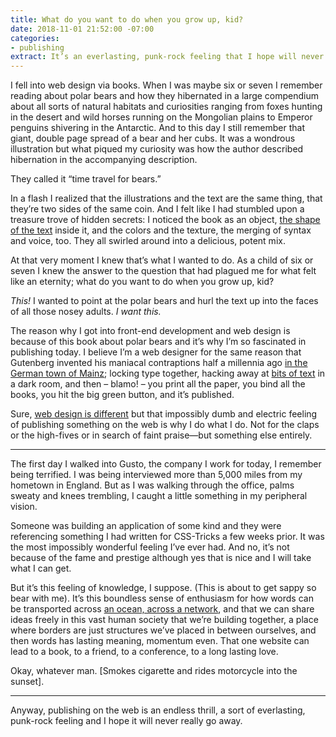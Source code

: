 ```yaml
---
title: What do you want to do when you grow up, kid?
date: 2018-11-01 21:52:00 -07:00
categories:
- publishing
extract: It’s an everlasting, punk-rock feeling that I hope will never really go away.
---
```


I fell into web design via books. When I was maybe six or seven I remember reading about polar bears and how they hibernated in a large compendium about all sorts of natural habitats and curiosities ranging from foxes hunting in the desert and wild horses running on the Mongolian plains to Emperor penguins shivering in the Antarctic. And to this day I still remember that giant, double page spread of a bear and her cubs. It was a wondrous illustration but what piqued my curiosity was how the author described hibernation in the accompanying description. 

They called it “time travel for bears.” 

In a flash I realized that the illustrations and the text are the same thing, that they’re two sides of the same coin. And I felt like I had stumbled upon a treasure trove of hidden secrets: I noticed the book as an object, [the shape of the text](https://robinrendle.com/essays/call-me-interactivity/) inside it, and the colors and the texture, the merging of syntax and voice, too. They all swirled around into a delicious, potent mix. 

At that very moment I knew that’s what I wanted to do. As a child of six or seven I knew the answer to the question that had plagued me for what felt like an eternity; what do you want to do when you grow up, kid?

_This!_ I wanted to point at the polar bears and hurl the text up into the faces of all those nosey adults. _I want this._

The reason why I got into front-end development and web design is because of this book about polar bears and it’s why I’m so fascinated in publishing today. I believe I’m a web designer for the same reason that Gutenberg invented his maniacal contraptions half a millennia ago [in the German town of Mainz](https://robinrendle.com/essays/futures-of-typography/); locking type together, hacking away at [bits of text](https://robinrendle.com/essays/bookmarking/) in a dark room, and then – blamo! – you print all the paper, you bind all the books, you hit the big green button, and it’s published.

Sure, [web design is different](https://robinrendle.com/essays/new-web-typography/) but that impossibly dumb and electric feeling of publishing something on the web is why I do what I do. Not for the claps or the high-fives or in search of faint praise—but something else entirely.

***

The first day I walked into Gusto, the company I work for today, I remember being terrified. I was being interviewed more than 5,000 miles from my hometown in England. But as I was walking through the office, palms sweaty and knees trembling, I caught a little something in my peripheral vision. 

Someone was building an application of some kind and they were referencing something I had written for CSS-Tricks a few weeks prior. It was the most impossibly wonderful feeling I’ve ever had. And no, it’s not because of the fame and prestige although yes that is nice and I will take what I can get. 

But it’s this feeling of knowledge, I suppose. (This is about to get sappy so bear with me). It’s this boundless sense of enthusiasm for how words can be transported across [an ocean, across a network](https://robinrendle.com/notes/chloe/), and that we can share ideas freely in this vast human society that we’re building together, a place where borders are just structures we’ve placed in between ourselves, and then words has lasting meaning, momentum even. That one website can lead to a book, to a friend, to a conference, to a long lasting love.

Okay, whatever man. [Smokes cigarette and rides motorcycle into the sunset].

***

Anyway, publishing on the web is an endless thrill, a sort of everlasting, punk-rock feeling and I hope it will never really go away.